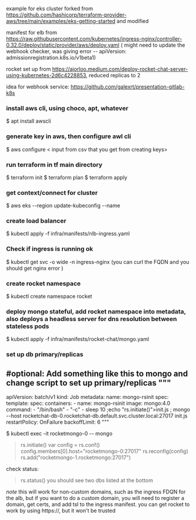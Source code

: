 example for eks cluster forked from https://github.com/hashicorp/terraform-provider-aws/tree/main/examples/eks-getting-started and modified

manifest for elb from https://raw.githubusercontent.com/kubernetes/ingress-nginx/controller-0.32.0/deploy/static/provider/aws/deploy.yaml
( might need to update the webhook checker, was giving error -- apiVersion: admissionregistration.k8s.io/v1beta1)

rocket set up from https://ajorloo.medium.com/deploy-rocket-chat-server-using-kubernetes-2d6c4228853, reduced replicas to 2


idea for webhook service:
https://github.com/galexrt/presentation-gitlab-k8s

### install aws cli, using choco, apt, whatever
$ apt install awscli

### generate key in aws, then configure awl cli
$ aws configure
< input from csv that you get from creating keys>

### run terraform in tf main directory
$ terraform init
$ terraform plan
$ terraform apply 

### get context/connect for cluster

$ aws eks --region update-kubeconfig <region> --name <name>


### create load balancer
$ kubectl apply -f infra/manifests/nlb-ingress.yaml
### Check if ingress is running ok
$ kubectl get svc -o wide -n ingress-nginx
(you can curl the FQDN and you should get nginx error )

### create rocket namespace
$ kubectl create namespace rocket
### deploy mongo stateful, add rocket namespace into metadata, also deploys a headless server for dns resolution between stateless pods
$ kubectl apply -f infra/manifests/rocket-chat/mongo.yaml


### set up db primary/replicas
#optional:
Add something like this to mongo and change script to set up primary/replicas
"""
 ---
apiVersion: batch/v1
kind: Job
metadata:
  name: mongo-rsinit
spec:
  template:
    spec:
      containers:
      - name:  mongo-rsinit
        image: mongo:4.0
        command: 
        - "/bin/bash"
        - "-c"
        - sleep 10 ;echo "rs.initiate()">init.js ; mongo --host rocketchat-db-0.rocketchat-db.default.svc.cluster.local:27017 init.js
      restartPolicy: OnFailure
  backoffLimit: 6
"""

$ kubectl exec -it rocketmongo-0 -- mongo

> rs.initiate()
> var config = rs.conf()
> config.members[0].host="rocketmongo-0:27017"
> rs.reconfig(config)
> rs.add("rocketmongo-1.rocketmongo:27017")

check status:
> rs.status()
you should see two dbs listed at the bottom

*note* this will work for non-custom domains, such as the ingress FDQN for the alb, but if you want to do a custom domain, you will need to register a domain, get certs, and add tsl to the ingress manifest. you can get rocket to work by using https://, but it won't be trusted